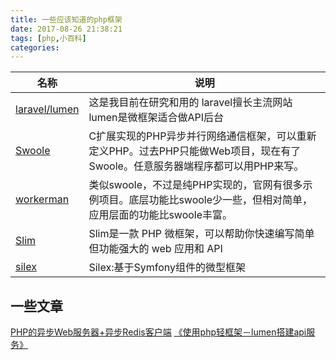 ```yaml
---
title: 一些应该知道的php框架
date: 2017-08-26 21:38:21
tags: [php,小百科]
categories:
---
```


|名称|说明|
|--|--|
|[laravel/lumen](https://laravel-china.org/)|这是我目前在研究和用的 laravel擅长主流网站 lumen是微框架适合做API后台|
|[Swoole](http://www.swoole.com/)|C扩展实现的PHP异步并行网络通信框架，可以重新定义PHP。过去PHP只能做Web项目，现在有了Swoole。任意服务器端程序都可以用PHP来写。|
|[workerman](http://www.workerman.net/)|类似swoole，不过是纯PHP实现的，官网有很多示例项目。底层功能比swoole少一些，但相对简单，应用层面的功能比swoole丰富。|
|[Slim](http://www.slimphp.net/)|Slim是一款 PHP 微框架，可以帮助你快速编写简单但功能强大的 web 应用和 API|
|[silex](https://silex.symfony.com/)|Silex:基于Symfony组件的微型框架|


## 一些文章
[PHP的异步Web服务器+异步Redis客户端](https://my.oschina.net/matyhtf/blog/338800)
[《使用php轻框架－lumen搭建api服务》](http://www.jianshu.com/p/bba4239c7c03)
